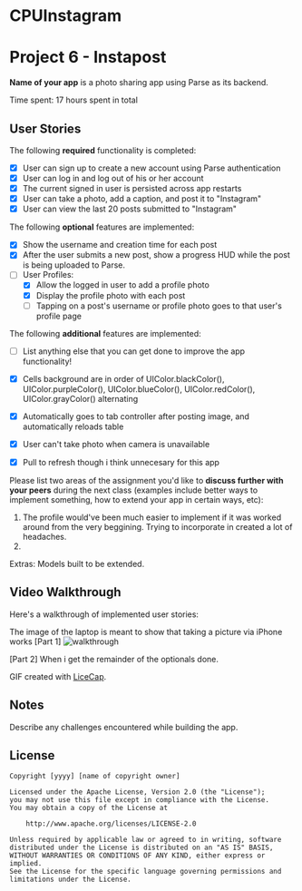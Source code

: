 # CPUInstagram
# Project 6 - Instapost

**Name of your app** is a photo sharing app using Parse as its backend.

Time spent: 17 hours spent in total

## User Stories

The following **required** functionality is completed:

- [x] User can sign up to create a new account using Parse authentication
- [x] User can log in and log out of his or her account
- [x] The current signed in user is persisted across app restarts
- [x] User can take a photo, add a caption, and post it to "Instagram"
- [x] User can view the last 20 posts submitted to "Instagram"

The following **optional** features are implemented:

- [x] Show the username and creation time for each post
- [x] After the user submits a new post, show a progress HUD while the post is being uploaded to Parse.
- [ ] User Profiles:
   - [x] Allow the logged in user to add a profile photo
   - [x] Display the profile photo with each post
   - [ ] Tapping on a post's username or profile photo goes to that user's profile page

The following **additional** features are implemented:

- [ ] List anything else that you can get done to improve the app functionality!
- [x] Cells background are in order of UIColor.blackColor(), UIColor.purpleColor(), UIColor.blueColor(), UIColor.redColor(), UIColor.grayColor() alternating
- [x] Automatically goes to tab controller after posting image, and automatically reloads table
- [x] User can't take photo when camera is unavailable
- [x] Pull to refresh though i think unnecesary for this app


Please list two areas of the assignment you'd like to **discuss further with your peers** during the next class (examples include better ways to implement something, how to extend your app in certain ways, etc):

1. The profile would've been much easier to implement if it was worked around from the very beggining. Trying to incorporate in created a lot of headaches.
2. 

Extras:
Models built to be extended.

## Video Walkthrough 

Here's a walkthrough of implemented user stories:

The image of the laptop is meant to show that taking a picture via iPhone works
[Part 1]
![walkthrough](Instapostv1.0.gif)

[Part 2]
When i get the remainder of the optionals done.

GIF created with [LiceCap](http://www.cockos.com/licecap/).

## Notes

Describe any challenges encountered while building the app.

## License

    Copyright [yyyy] [name of copyright owner]

    Licensed under the Apache License, Version 2.0 (the "License");
    you may not use this file except in compliance with the License.
    You may obtain a copy of the License at

        http://www.apache.org/licenses/LICENSE-2.0

    Unless required by applicable law or agreed to in writing, software
    distributed under the License is distributed on an "AS IS" BASIS,
    WITHOUT WARRANTIES OR CONDITIONS OF ANY KIND, either express or implied.
    See the License for the specific language governing permissions and
    limitations under the License.
